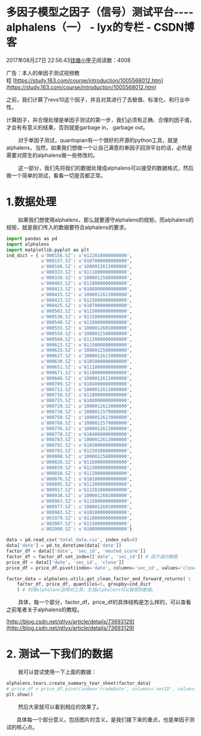 # 多因子模型之因子（信号）测试平台----alphalens（一） - lyx的专栏 - CSDN博客





2017年08月27日 22:56:43[钱塘小甲子](https://me.csdn.net/qtlyx)阅读数：4008








广告：本人的单因子测试视频教程 [https://study.163.com/course/introduction/1005568012.htm](https://study.163.com/course/introduction/1005568012.htm)



之前，我们计算了revs10这个因子，并且对其进行了去极值、标准化、和行业中性。

计算因子，并合理处理是单因子测试的第一步，我们必须有正确、合理的因子值，才会有有意义的结果，否则就是garbage in， garbage out。

        对于单因子测试，quantopian有一个很好的开源的python工具，就是alphalens，当然，如果我们想做一个让自己满意的单因子回测平台的话，必然是需要对原生的alphalens做一些修改的。

        这一部分，我们先将我们的数据处理成alphalens可以接受的数据格式，然后做一个简单的测试，看看一切是否都正常。

# 1.数据处理

        如果我们想使用alphalens，那么就要遵守alphalens的规矩。而alphalens的规矩，就是我们传入的数据要符合alphalens的要求。

```python
import pandas as pd
import alphalens
import matplotlib.pyplot as plt
ind_dict = { u'000156.SZ': u'6122010000000000',
             u'000157.SZ': u'6107000000000000',
             u'000166.SZ': u'1000012613000000',
             u'000333.SZ': u'6111000000000000',
             u'000338.SZ': u'1000012588000000',
             u'000402.SZ': u'6118000000000000',
             u'000413.SZ': u'6108000000000000',
             u'000415.SZ': u'1000012613000000',
             u'000423.SZ': u'6115000000000000',
             u'000425.SZ': u'6107000000000000',
             u'000503.SZ': u'6115000000000000',
             u'000538.SZ': u'6115000000000000',
             u'000540.SZ': u'6118000000000000',
             u'000555.SZ': u'1000012601000000',
             u'000559.SZ': u'1000012588000000',
             u'000568.SZ': u'6112000000000000',
             u'000623.SZ': u'6115000000000000',
             u'000625.SZ': u'1000012588000000',
             u'000627.SZ': u'1000012613000000',
             u'000630.SZ': u'6105000000000000',
             u'000651.SZ': u'6111000000000000',
             u'000671.SZ': u'6118000000000000',
             u'000686.SZ': u'1000012613000000',
             u'000709.SZ': u'6104000000000000',
             u'000712.SZ': u'1000012613000000',
             u'000718.SZ': u'6118000000000000',
             u'000725.SZ': u'6108000000000000',
             u'000728.SZ': u'1000012613000000',
             u'000738.SZ': u'1000012579000000',
             u'000750.SZ': u'1000012613000000',
             u'000768.SZ': u'1000012579000000',
             u'000776.SZ': u'1000012613000000',
             u'000778.SZ': u'6104000000000000',
             u'000783.SZ': u'1000012613000000',
             u'000792.SZ': u'6103000000000000',
             u'000793.SZ': u'6122010000000000',
             u'000800.SZ': u'1000012588000000',
             u'000826.SZ': u'6116000000000000',
             u'000839.SZ': u'6123000000000000',
             u'000858.SZ': u'6112000000000000',
             u'000876.SZ': u'6101000000000000',
             u'000895.SZ': u'6112000000000000',
             u'000917.SZ': u'6122010000000000',
             u'000938.SZ': u'1000012601000000',
             u'000963.SZ': u'6115000000000000',
             u'000977.SZ': u'1000012601000000',
             u'000983.SZ': u'6102000000000000',
             u'001979.SZ': u'6118000000000000',
             u'002007.SZ': u'6115000000000000',
             u'002008.SZ': u'6108000000000000'}

data = pd.read_csv('total_data.csv', index_col=0)
data['date'] = pd.to_datetime(data['date'])
factor_df = data[['date', 'sec_id', 'neuted_score']]
factor_df = factor_df.set_index(['date', 'sec_id']) # 因子值的数据
price_df = data[['date', 'sec_id', 'close']]
price_df = price_df.pivot(index='date', columns='sec_id', values='close') #股票价格的数据

factor_data = alphalens.utils.get_clean_factor_and_forward_returns( \
    factor_df, price_df, quantiles=5, groupby=ind_dict
    ) # 利用alphalens自带的工具，生成alphalens可以接受的数据。
```

        具体，每一个部分，factor_df，price_df的具体结构是怎么样的，可以查看之前笔者关于alphalens的教程。

[http://blog.csdn.net/qtlyx/article/details/73693129](http://blog.csdn.net/qtlyx/article/details/73693129)



# 2. 测试一下我们的数据

        我可以尝试使用一下上面的数据：

```python
alphalens.tears.create_summary_tear_sheet(factor_data)
# price_df = price_df.pivot(index='tradeDate', columns='secID', values='closePrice')
plt.show()
```

        然后大家就可以看到相应的效果了。

       具体每一个部分意义，包括图片的含义，是我们接下来的重点，也是单因子测试的核心点。







